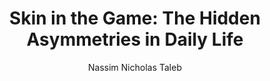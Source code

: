 ---
title: "Skin in the Game: The Hidden Asymmetries in Daily Life"
subtitle: ""
description: ""
layout: book
author: Nassim Nicholas Taleb
started: 2020-11-30
read: 2020-11-30
status: read
rating: 0
color: 
cover: 
pages: 272
link: 
---